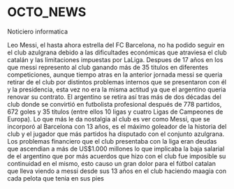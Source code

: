 # OCTO_NEWS 
Noticiero informatica


Leo Messi, el hasta ahora estrella del FC Barcelona, no ha podido seguir en el club azulgrana debido a las dificultades
económicas que atraviesa el club catalán y las limitaciones impuestas por LaLiga.
Despues de 17 años en los que messi represento al club ganando más de 35 titulos en diferentes competiciones, aunque tiempo
 atras en la anterior jornada messi se queria retirar de el club por distintos problemas internos que se presentaron con él y
 la presidencia, esta vez no era la misma actitud ya que el argentino queria renovar su contrato.
 El argentino se retira así tras más de dos décadas del club donde se convirtió en futbolista profesional después de 778 partidos, 
 672 goles y 35 títulos (entre ellos 10 ligas y cuatro Ligas de Campeones de Europa).
 Lo que más le da nostalgia al club es ver como Messi, que se incorporó al Barcelona con 13 años, es el máximo goleador de la 
 historia del club y el jugador que más partidos ha disputado con el conjunto azulgrana.
 Los problemas financiero que el club presentaba con la liga eran deudas que ascendian a más de US$1.000 millones lo que implicaba
  la baja salarial de el argentino que por más acuerdos que hizo con el club fue imposible su continuidad en el mismo, esto causo un 
  gran dolor para el fútbol catalan que lleva viendo a messi desde sus 13 años en el club haciendo maagia con cada pelota que tenia en 
  sus pies 